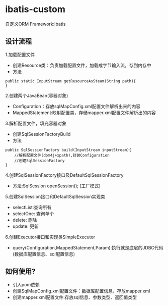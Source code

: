 # ibatis-custom
自定义ORM Framework:Ibatis

## 设计流程

1.加载配置文件
* 创建Resource类：负责加载配置文件，加载成字节输入流，存到内存中
* 方法
```
public static InputStream getResourceAsSteam(String path){
}
```

2.创建两个JavaBean(容器对象)
* Configuration：存放sqlMapConfig.xml配置文件解析出来的内容
* MappedStatement:映射配置类，存储mapper.xml配置文件解析出的内容

3.解析配置文件，填充容器对象
* 创建SqlSessionFactoryBuild   
* 方法
```
public SqlSessionFactory build(InputStream inputStream){
    //解析配置文件(dom4j+xpath),封装Configuration
    //创建SqlSessionFactory
}
```
4.创建SqlSessionFactory接口及DefaultSqlSessionFactory
* 方法:SqlSession openSession(); [工厂模式]

5.创建SqlSession接口和DefaultSqlSession实现类
* selectList:查询所有
* selectOne: 查询单个
* delete:    删除
* update:    更新

6.创建Executor接口和实现类SimpleExecutor
* query(Configuration,MappedStatement,Param):执行就是底层的JDBC代码(数据库配置信息、sql配置信息)


## 如何使用?
* 引入pom依赖
* 创建SqlMapConfig.xml配置文件：数据库配置信息，存放mapper.xml
* 创建mapper.xml配置文件:存放sql信息、参数类型、返回值类型